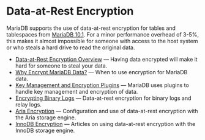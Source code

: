 # Data-at-Rest Encryption

MariaDB supports the use of data-at-rest encryption for tables and tablespaces from [MariaDB 10.1](/kb/en/what-is-mariadb-101/).  For a minor performance overhead of 3-5%, this makes it almost impossible for someone with access to the host system or who steals a hard drive to read the original data.

- [Data-at-Rest Encryption Overview](/mariadb-administration/user-server-security/securing-mariadb/securing-mariadb-encryption/securing-mariadb-data-at-rest-encryption/data-at-rest-encryption-overview/) — Having data encrypted will make it hard for someone to steal your data.
- [Why Encrypt MariaDB Data?](/mariadb-administration/user-server-security/securing-mariadb/securing-mariadb-encryption/securing-mariadb-data-at-rest-encryption/why-encrypt-mariadb-data/) — When to use encryption for MariaDB data.
- [Key Management and Encryption Plugins](/mariadb-administration/user-server-security/securing-mariadb/securing-mariadb-encryption/securing-mariadb-data-at-rest-encryption/key-management-and-encryption-plugins/) — MariaDB uses plugins to handle key management and encryption of data.
- [Encrypting Binary Logs](/mariadb-administration/user-server-security/securing-mariadb/securing-mariadb-encryption/securing-mariadb-data-at-rest-encryption/encrypting-binary-logs/) — Data-at-rest encryption for binary logs and relay logs.
- [Aria Encryption](/mariadb-administration/user-server-security/securing-mariadb/securing-mariadb-encryption/securing-mariadb-data-at-rest-encryption/aria-encryption/) — Configuration and use of data-at-rest encryption with the Aria storage engine.
- [InnoDB Encryption](/mariadb-administration/user-server-security/securing-mariadb/securing-mariadb-encryption/securing-mariadb-data-at-rest-encryption/innodb-encryption/) — Articles on using data-at-rest encryption with the InnoDB storage engine.